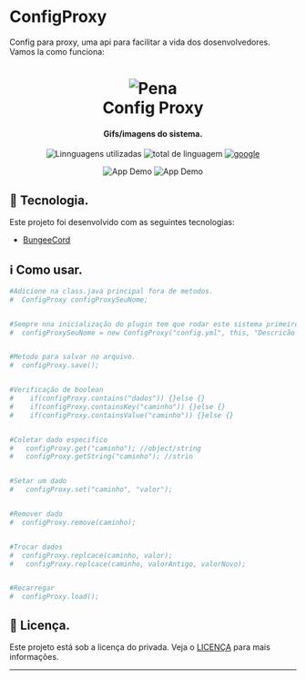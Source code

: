 # ConfigProxy
 Config para proxy, uma api para facilitar a vida dos dosenvolvedores.
 Vamos la como funciona:
<h1 align="center">
    <img alt="Pena" src="https://cdn.discordapp.com/attachments/782465411874684949/783336050399248404/Pena.png" />
    <br>
    Config Proxy
</h1>

<h4 align="center">
  Gifs/imagens do sistema.
</h4>

<p align="center">
  <img alt="Linnguagens utilizadas" src="https://img.shields.io/github/languages/top/lukemorales/react-native-design-code.svg">

  <img alt="total de linguagem" src="https://img.shields.io/github/languages/count/lukemorales/react-native-design-code.svg">

  <a href="https://google.com">
    <img alt="google" src="https://img.shields.io/github/license/lukemorales/react-native-design-code.svg">
  </a>
</p>

<p align="center">
  <img alt="App Demo" src="https://encrypted-tbn0.gstatic.com/images?q=tbn:ANd9GcTSMSBEVZCPXQ92Dtk_aHHrxxIUbssAjkJcfg&usqp=CAU">
  <img alt="App Demo" src="https://encrypted-tbn0.gstatic.com/images?q=tbn:ANd9GcTSMSBEVZCPXQ92Dtk_aHHrxxIUbssAjkJcfg&usqp=CAU">
</p>

## :rocket: Tecnologia.
Este projeto foi desenvolvido com as seguintes tecnologias:

-  [BungeeCord](https://www.spigotmc.org/wiki/bungeecord/)

## :information_source: Como usar.
```bash
#Adicione na class.java principal fora de metodos.
#  ConfigProxy configProxySeuNome;


#Sempre nna inicialização do plugin tem que rodar este sistema primeiro ele carrega/constroi os arquivos.
#  configProxySeuNome = new ConfigProxy("config.yml", this, "Descricão ,_,!");


#Metodo para salvar no arquivo.
#  configProxy.save();


#Verificação de boolean
#	 if(configProxy.contains("dados")) {}else {}
#	 if(configProxy.containsKey("caminho")) {}else {}
#	 if(configProxy.containsValue("caminho")) {}else {}


#Coletar dado especifico
# 	configProxy.get("caminho"); //object/string
# 	configProxy.getString("caminho"); //strin


#Setar um dado
# 	configProxy.set("caminho", "valor");


#Remover dado
#  configProxy.remove(caminho);


#Trocar dados
#  configProxy.replcace(caminho, valor);
# 	configProxy.replcace(caminho, valorAntigo, valorNovo);


#Recarregar
#  configProxy.load();
```

## :memo: Licença.
Este projeto está sob a licença do privada. Veja o [LICENÇA](https://google.com) para mais informações.

---
